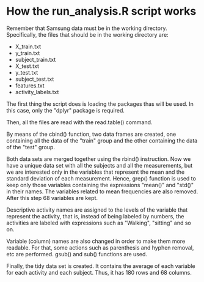 # How the run_analysis.R script works

Remember that Samsung data must be in the working directory.
Specifically, the files that should be in the working directory are:
* X_train.txt
* y_train.txt
* subject_train.txt
* X_test.txt
* y_test.txt
* subject_test.txt
* features.txt
* activity_labels.txt

The first thing the script does is loading the packages thas will be used. In this case, only the "dplyr" package is required.

Then, all the files are read with the read.table() command.

By means of the cbind() function, two data frames are created, one containing all the data of the "train" group and the other containing the data of the "test" group.

Both data sets are merged together using the rbind() instruction. Now we have a unique data set with all the subjects and all the measurements, but we are interested only in the variables that represent the mean and the standard deviation of each measurement. Hence, grep() function is used to keep only those variables containing the expressions "mean()" and "std()" in their names. The variables related to mean frequencies are also removed. After this step 68 variables are kept.

Descriptive activity names are assigned to the levels of the variable that represent the activity, that is, instead of being labeled by numbers, the activities are labeled with expressions such as "Walking", "sitting" and so on.

Variable (column) names are also changed in order to make them more readable. For that, some actions such as parenthesis and hyphen removal, etc are performed. gsub() and sub() functions are used. 

Finally, the tidy data set is created. It contains the average of each variable for each activity and each subject. Thus, it has 180 rows and 68 columns.

